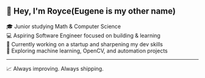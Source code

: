 ## 👋 Hey, I'm Royce(Eugene is my other name)
🎓 Junior studying Math & Computer Science  
💻 Aspiring Software Engineer focused on building & learning  
🚀 Currently working on a startup and sharpening my dev skills  
🧠 Exploring machine learning, OpenCV, and automation projects  

---

📈 Always improving. Always shipping.

